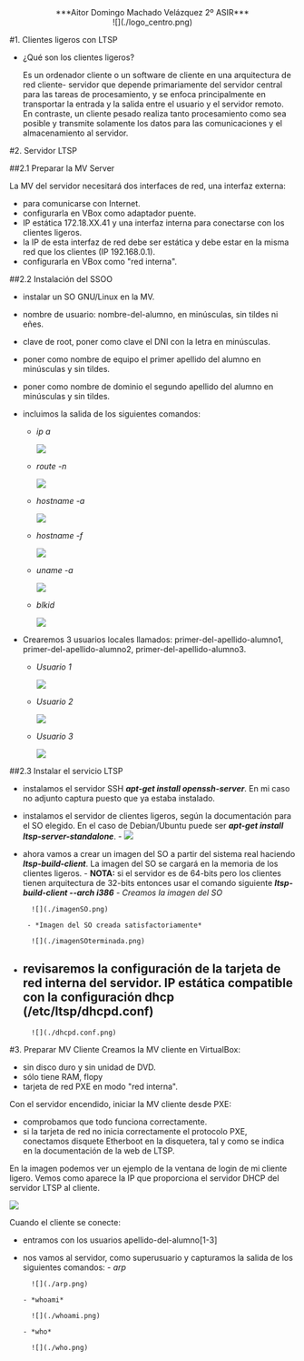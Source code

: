 <center>***Aitor Domingo Machado Velázquez
2º ASIR***</center>

<center>![](./logo_centro.png)</center>

#1. Clientes ligeros con LTSP

- ¿Qué son los clientes ligeros?

    Es un ordenador cliente o un software de cliente en una arquitectura de red cliente-            servidor que depende primariamente del servidor central para las tareas de procesamiento, y se enfoca principalmente en transportar la entrada y la salida entre el usuario y el servidor remoto. En contraste, un cliente pesado realiza tanto procesamiento como sea posible y transmite solamente los datos para las comunicaciones y el almacenamiento al servidor. 


#2. Servidor LTSP

##2.1 Preparar la MV Server

La MV del servidor necesitará dos interfaces de red, una interfaz externa:

- para comunicarse con Internet.
- configurarla en VBox como adaptador puente.
- IP estática 172.18.XX.41 y una interfaz interna para conectarse con los clientes ligeros.
- la IP de esta interfaz de red debe ser estática y debe estar en la misma red que los clientes (IP 192.168.0.1).
- configurarla en VBox como "red interna".

##2.2 Instalación del SSOO

- instalar un SO GNU/Linux en la MV.
- nombre de usuario: nombre-del-alumno, en minúsculas, sin tildes ni eñes.
- clave de root, poner como clave el DNI con la letra en minúsculas.
- poner como nombre de equipo el primer apellido del alumno en minúsculas y sin tildes.
- poner como nombre de dominio el segundo apellido del alumno en minúsculas y sin tildes.
- incluimos la salida de los siguientes comandos:
    - *ip a*
    
        ![](./ipa.png)
    
    - *route -n*
    
        ![](./route-n.png)
    
    - *hostname -a*
    
    
        ![](./hostname-a.png)
    
    - *hostname -f*
      
        ![](./hostname-f.png)
    
    - *uname -a*
    
    
        ![](./uname-a.png)
    
    - *blkid*
    
        ![](./blkid.png)

- Crearemos 3 usuarios locales llamados: primer-del-apellido-alumno1, primer-del-apellido-alumno2, primer-del-apellido-alumno3.
    - *Usuario 1*
    
        ![](./usuario1.png)
    
    - *Usuario 2*
    
        ![](./usuario2.png)
    
    - *Usuario 3*
    
    
        ![](./usuario3.png)
        
##2.3 Instalar el servicio LTSP

- instalamos el servidor SSH ***apt-get install openssh-server***. En mi caso no adjunto captura puesto que ya estaba instalado.
- instalamos el servidor de clientes ligeros, según la documentación para el SO elegido. En el caso de Debian/Ubuntu puede ser ***apt-get install ltsp-server-standalone***.
       - 
        ![](./instalarltsp.png)
- ahora vamos a crear un imagen del SO a partir del sistema real haciendo ***ltsp-build-client***. La imagen del SO se cargará en la memoria de los clientes ligeros. 
       - 
**NOTA:** si el servidor es de 64-bits pero los clientes tienen arquitectura de 32-bits entonces usar el comando siguiente ***ltsp-build-client --arch i386***
       - *Creamos la imagen del SO*
    
        ![](./imagenSO.png)
    
       - *Imagen del SO creada satisfactoriamente*
    
        ![](./imagenSOterminada.png)
    
- revisaremos la configuración de la tarjeta de red interna del servidor. IP estática compatible con la configuración dhcp (/etc/ltsp/dhcpd.conf)
    - 
    
        ![](./dhcpd.conf.png)

#3. Preparar MV Cliente
Creamos la MV cliente en VirtualBox:

- sin disco duro y sin unidad de DVD.
- sólo tiene RAM, flopy
- tarjeta de red PXE en modo "red interna".

Con el servidor encendido, iniciar la MV cliente desde PXE:

- comprobamos que todo funciona correctamente.
- si la tarjeta de red no inicia correctamente el protocolo PXE, conectamos disquete Etherboot en la disquetera, tal y como se indica en la documentación de la web de LTSP.

En la imagen podemos ver un ejemplo de la ventana de login de mi cliente ligero. Vemos como aparece la IP que proporciona el servidor DHCP del servidor LTSP al cliente. 
       
![](./cliente-ligero-machado1.png)

Cuando el cliente se conecte:

- entramos con los usuarios apellido-del-alumno[1-3]
- nos vamos al servidor, como superusuario y capturamos la salida de los siguientes comandos:
      - *arp*
    
        ![](./arp.png)
      
      - *whoami*
    
        ![](./whoami.png)
      
      - *who*
    
        ![](./who.png)
        

